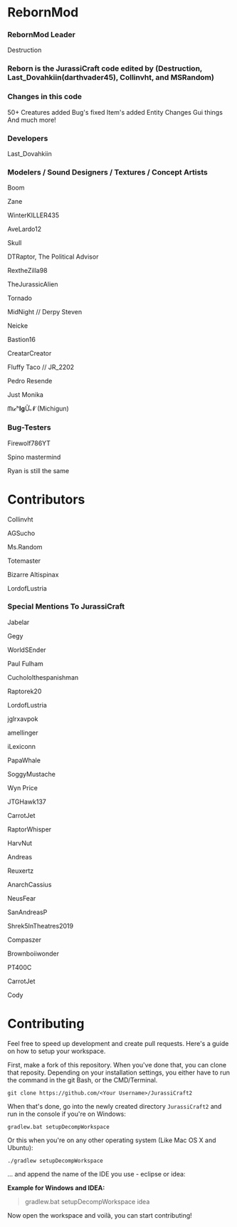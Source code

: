 # RebornMod

### RebornMod Leader
Destruction

### Reborn is the JurassiCraft code edited by (Destruction, Last_Dovahkiin(darthvader45), Collinvht, and MSRandom)
### Changes in this code
50+ Creatures added
Bug's fixed
Item's added
Entity Changes
Gui things
And much more!

### Developers

Last_Dovahkiin

### Modelers / Sound Designers / Textures /  Concept Artists

Boom

Zane

WinterKILLER435

AveLardo12

Skull

DTRaptor, The Political Advisor

RextheZilla98

TheJurassicAlien

Tornado

MidNight // Derpy Steven

Neicke

Bastion16

CreatarCreator

Fluffy Taco // JR_2202

Pedro Resende

Just Monika 

ᗰι𝓬ʰ𝐈𝐠Ữ𝓝 (Michigun)

### Bug-Testers

Firewolf786YT

Spino mastermind

Ryan is still the same

# Contributors

Collinvht

AGSucho

Ms.Random

Totemaster

Bizarre Altispinax

LordofLustria

### Special Mentions To JurassiCraft

Jabelar

Gegy

WorldSEnder

Paul Fulham

Cuchololthespanishman

Raptorek20

LordofLustria

jglrxavpok 

amellinger

iLexiconn

PapaWhale

SoggyMustache 

Wyn Price

JTGHawk137

CarrotJet   

RaptorWhisper 

HarvNut    

Andreas  

Reuxertz   

AnarchCassius   
    
NeusFear   

SanAndreasP    

Shrek5InTheatres2019    

Compaszer    

Brownboiiwonder

PT400C     

CarrotJet   

Cody

# Contributing
Feel free to speed up development and create pull requests. Here's a guide on how to setup your workspace.

First, make a fork of this repository. When you've done that, you can clone that reposity. Depending on your installation settings, you either have to run the command in the git Bash, or the CMD/Terminal.
```
git clone https://github.com/<Your Username>/JurassiCraft2
```

When that's done, go into the newly created directory `JurassiCraft2` and run in the console if you're on Windows:

```
gradlew.bat setupDecompWorkspace
```
Or this when you're on any other operating system (Like Mac OS X and Ubuntu):
```
./gradlew setupDecompWorkspace
```
... and append the name of the IDE you use - eclipse or idea:

__Example for Windows and IDEA:__
>gradlew.bat setupDecompWorkspace idea

Now open the workspace and voilà, you can start contributing!
